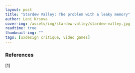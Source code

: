 ```yaml
---
layout: post
title: "Stardew Valley: The problem with a leaky memory"
author: Leni Krsova
cover-img: /assets/img/stardew-valley/stardew-valley.jpg
readtime: true
thumbnail-img: ""
tags: [uxdesign critique, video games]
---
```




### References
[1] 